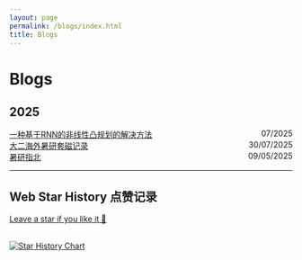 ```yaml
---
layout: page
permalink: /blogs/index.html
title: Blogs
---
```

# Blogs

## 2025

<div style="display: flex; justify-content: space-between;">
  <span><a href="https://frankyanhansun.github.io/blogs/rnn4convex" target="_blank" rel="noopener">一种基于RNN的非线性凸规划的解决方法</a></span>
  <span>07/2025</span>
</div>

<div style="display: flex; justify-content: space-between;">
  <span><a href="https://frankyanhansun.github.io/blogs/SummerResearch" target="_blank" rel="noopener">大二海外暑研套磁记录</a></span>
  <span>30/07/2025</span>
</div>

<div style="display: flex; justify-content: space-between;">
  <span><a href="https://frankyanhansun.github.io/blogs/SummerResearchGuide" target="_blank" rel="noopener">暑研指北</a></span>
  <span>09/05/2025</span>
</div>

---

## Web Star History 点赞记录
[Leave a star if you like it 🥰](https://github.com/FrankYanhanSun/frankyanhansun.github.io) 

<br>[![Star History Chart](https://api.star-history.com/svg?repos=FrankYanhanSun/frankyanhansun.github.io&type=Date)](https://star-history.com/#FrankYanhanSun/frankyanhansun.github.io&Date)
<br>

